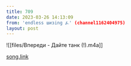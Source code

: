 ```yaml
---
title: 709
date: 2023-03-26 14:13:09
from: 'endless шизing ⍼' (channel1162404975)
layout: post
---
```


![[files/Впереди - Дайте танк (!).m4a]]

[song.link](http://song.link/y/Lrl6mW0MBmg)
